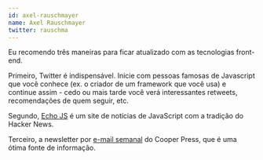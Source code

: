 ```yaml
---
id: axel-rauschmayer
name: Axel Rauschmayer
twitter: rauschma
---
```


Eu recomendo três maneiras para ficar atualizado com as tecnologias front-end.

Primeiro, Twitter é indispensável. Inicie com pessoas famosas de Javascript que você conhece (ex. o criador de um framework que você usa) e continue assim - cedo ou mais tarde você verá interessantes retweets, recomendações de quem seguir, etc.

Segundo, [Echo JS](http://www.echojs.com/) é um site de notícias de JavaScript com a tradição do Hacker News.

Terceiro, a newsletter por [e-mail semanal](https://cooperpress.com/) do Cooper Press, que é uma ótima fonte de informação.
